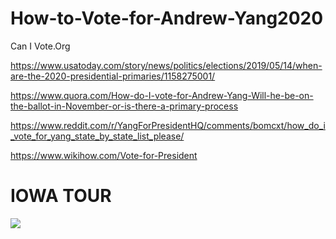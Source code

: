 # How-to-Vote-for-Andrew-Yang2020
Can I Vote.Org

https://www.usatoday.com/story/news/politics/elections/2019/05/14/when-are-the-2020-presidential-primaries/1158275001/

https://www.quora.com/How-do-I-vote-for-Andrew-Yang-Will-he-be-on-the-ballot-in-November-or-is-there-a-primary-process

https://www.reddit.com/r/YangForPresidentHQ/comments/bomcxt/how_do_i_vote_for_yang_state_by_state_list_please/

https://www.wikihow.com/Vote-for-President

# IOWA TOUR

![](https://upload.wikimedia.org/wikipedia/commons/thumb/6/66/Andrew_Yang_Iowa_Tour%2C_January_and_February_2020.png/1200px-Andrew_Yang_Iowa_Tour%2C_January_and_February_2020.png)
